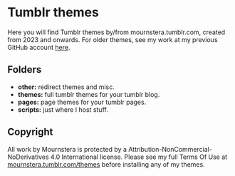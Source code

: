# Tumblr themes
Here you will find Tumblr themes by/from mournstera.tumblr.com, created from 2023 and onwards. For older themes, see my work at my previous GitHub account [here](https://github.com/flipsecph/themes).

## Folders
- **other:** redirect themes and misc.
- **themes:** full tumblr themes for your tumblr blog.
- **pages:** page themes for your tumblr pages.
- **scripts:** just where I host stuff.

## Copyright
All work by Mournstera is protected by a Attribution-NonCommercial-NoDerivatives 4.0 International license. Please see my full Terms Of Use at [mournstera.tumblr.com/themes](https://mournstera.tumblr.com/themes) before installing any of my themes.
